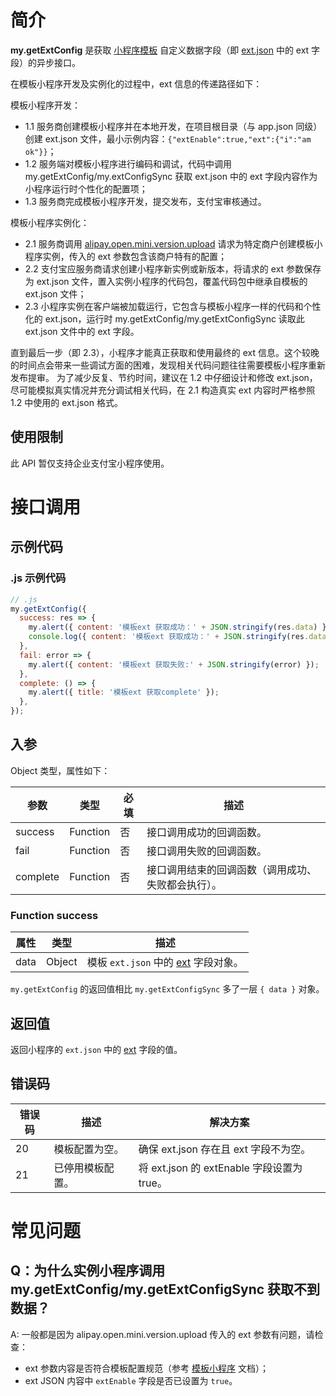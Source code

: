 ﻿# 简介

**my.getExtConfig** 是获取 [小程序模板](https://opendocs.alipay.com/mini/isv/creatminiapp) 自定义数据字段（即 [ext.json](https://opendocs.alipay.com/isv/03kqzl#ext%20%E5%8F%82%E6%95%B0%E8%AF%B4%E6%98%8E) 中的 ext 字段）的异步接口。      

在模板小程序开发及实例化的过程中，ext 信息的传递路径如下：  

模板小程序开发：   
- 1.1 服务商创建模板小程序并在本地开发，在项目根目录（与 app.json 同级）创建 ext.json 文件，最小示例内容：`{"extEnable":true,"ext":{"i":"am ok"}}`；
- 1.2 服务端对模板小程序进行编码和调试，代码中调用 my.getExtConfig/my.extConfigSync 获取 ext.json 中的 ext 字段内容作为小程序运行时个性化的配置项；
- 1.3 服务商完成模板小程序开发，提交发布，支付宝审核通过。  

模板小程序实例化：   
- 2.1 服务商调用 [alipay.open.mini.version.upload](https://opendocs.alipay.com/isv/03kqzl) 请求为特定商户创建模板小程序实例，传入的 ext 参数包含该商户特有的配置；
- 2.2 支付宝应服务商请求创建小程序新实例或新版本，将请求的 ext 参数保存为 ext.json 文件，置入实例小程序的代码包，覆盖代码包中继承自模板的 ext.json 文件；
- 2.3 小程序实例在客户端被加载运行，它包含与模板小程序一样的代码和个性化的 ext.json，运行时 my.getExtConfig/my.getExtConfigSync 读取此 ext.json 文件中的 ext 字段。  

直到最后一步（即 2.3），小程序才能真正获取和使用最终的 ext 信息。这个较晚的时间点会带来一些调试方面的困难，发现相关代码问题往往需要模板小程序重新发布提审。
为了减少反复、节约时间，建议在 1.2 中仔细设计和修改 ext.json，尽可能模拟真实情况并充分调试相关代码，在 2.1 构造真实 ext 内容时严格参照 1.2 中使用的 ext.json 格式。

## 使用限制

此 API 暂仅支持企业支付宝小程序使用。

# 接口调用

## 示例代码

### .js 示例代码

```javascript
// .js
my.getExtConfig({
  success: res => {
    my.alert({ content: '模板ext 获取成功：' + JSON.stringify(res.data) });
    console.log({ content: '模板ext 获取成功：' + JSON.stringify(res.data) });
  },
  fail: error => {
    my.alert({ content: '模板ext 获取失败:' + JSON.stringify(error) });
  },
  complete: () => {
    my.alert({ title: '模板ext 获取complete' });
  },
});
```

## 入参

Object 类型，属性如下：

| **参数** | **类型** | **必填** | **描述** |
| --- | --- | --- | --- |
| success | Function | 否 | 接口调用成功的回调函数。 |
| fail | Function | 否 | 接口调用失败的回调函数。 |
| complete | Function | 否 | 接口调用结束的回调函数（调用成功、失败都会执行）。 |

### Function success

| **属性** | **类型** | **描述** |
| --- | --- | --- |
| data | Object | 模板 `ext.json` 中的 [ext](https://opendocs.alipay.com/mini/isv/creatminiapp#ext%20%E5%8F%82%E6%95%B0%E8%AF%B4%E6%98%8E) 字段对象。 |

`my.getExtConfig` 的返回值相比 `my.getExtConfigSync` 多了一层 `{ data }` 对象。

## 返回值
返回小程序的 `ext.json` 中的 [ext](https://opendocs.alipay.com/mini/isv/creatminiapp#ext%20%E5%8F%82%E6%95%B0%E8%AF%B4%E6%98%8E) 字段的值。

## 错误码

| **错误码** | **描述**         | **解决方案**   |
| ---------- | ---------------- | -------------- |
| 20         | 模板配置为空。   | 确保 ext.json 存在且 ext 字段不为空。 |
| 21         | 已停用模板配置。 | 将 ext.json 的 extEnable 字段设置为 true。 |

# 常见问题

## Q：为什么实例小程序调用 my.getExtConfig/my.getExtConfigSync 获取不到数据？
A: 一般都是因为 alipay.open.mini.version.upload 传入的 ext 参数有问题，请检查：
- ext 参数内容是否符合模板配置规范（参考 [模板小程序](https://opendocs.alipay.com/mini/isv/creatminiapp#ext%20%E5%8F%82%E6%95%B0%E8%AF%B4%E6%98%8E) 文档）；
- ext JSON 内容中 `extEnable` 字段是否已设置为 `true`。

